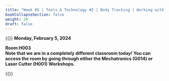 ```yaml
---
title: "Week 05 | Tools & Technology #2 | Body Tracking | Working with MediaPipe"
bookCollapseSection: false
weight: 20
draft: false
---
```


{{<hint info>}}
**Monday, February 5, 2024**

**Room H003**  
**Note that we are in a completely different classroom today! You can access the room by going through either the Mechatronics (G014) or Laser Cutter (H001) Workshops.**

{{</hint>}}